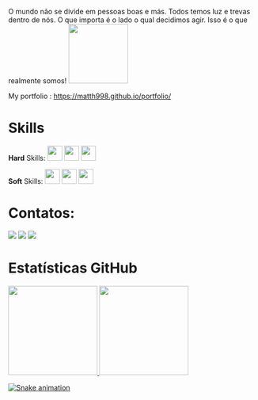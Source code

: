 O mundo não se divide em pessoas boas e más. Todos temos luz e trevas dentro de nós. O que importa é o lado o qual decidimos agir. Isso é o que realmente somos! <img src= "https://c.tenor.com/2lCoAAOAvUsAAAAC/dumbledore-frustrated.gif" width="120" height="120" />

My portfolio : https://matth998.github.io/portfolio/

<h1> Skills </h1>

<b>Hard</b> Skills:
<img src="https://cdn.jsdelivr.net/gh/devicons/devicon/icons/html5/html5-original.svg" width="30" height="30"/>
<img src="https://cdn.jsdelivr.net/gh/devicons/devicon/icons/css3/css3-original.svg" width="30" height="30"/>
<img src="https://cdn.jsdelivr.net/gh/devicons/devicon/icons/javascript/javascript-original.svg" width="30" height="30"/>

<b>Soft</b> Skills:
<img src="https://cdn.jsdelivr.net/gh/devicons/devicon/icons/java/java-original.svg" width="30" height="30" />
<img src="https://cdn.jsdelivr.net/gh/devicons/devicon/icons/nodejs/nodejs-original.svg" width="30" height="30"/>
<img src="https://cdn.jsdelivr.net/gh/devicons/devicon/icons/mysql/mysql-original.svg" width="30" height="30"/>

<h1>Contatos: </h1>
<div>
<a href="https://www.instagram.com/_matthsz/" target="_blank"><img src="https://img.shields.io/badge/-Instagram-%23E4405F?style=for-the-badge&logo=instagram&logoColor=white" target="_blank"></a>
<a href="https://www.linkedin.com/in/matheus-silva25/" target="_blank"><img src="https://img.shields.io/badge/-LinkedIn-%230077B5?style=for-the-badge&logo=linkedin&logoColor=white" target="_blank"></a>   
<a href = "matheusoliveira.3125@gmail.com"><img src="https://img.shields.io/badge/Gmail-D14836?style=for-the-badge&logo=gmail&logoColor=white" target="_blank"></a>
  
</div>

<h1> Estatísticas GitHub </h1>

<div>
<a href="https://github.com/seu-usuário-aqui">
<img height="180em" src="https://github-readme-stats.vercel.app/api/top-langs/?username=Matth998&layout=compact&langs_count=7&theme=dracula"/>
<img height="180em" src="https://github-readme-stats.vercel.app/api?username=Matth998&show_icons=true&theme=dracula&include_all_commits=true&count_private=true"/>
</div>
  
 ![Snake animation](https://github.com/Matth998/Matth998/blob/output/github-contribution-grid-snake.svg)




